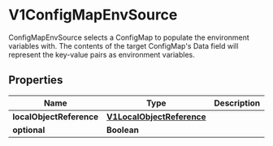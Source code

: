 

# V1ConfigMapEnvSource

ConfigMapEnvSource selects a ConfigMap to populate the environment variables with.  The contents of the target ConfigMap's Data field will represent the key-value pairs as environment variables.
## Properties

Name | Type | Description | Notes
------------ | ------------- | ------------- | -------------
**localObjectReference** | [**V1LocalObjectReference**](V1LocalObjectReference.md) |  |  [optional]
**optional** | **Boolean** |  |  [optional]



